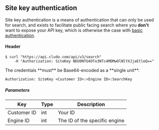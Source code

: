 <h2 id="authentication_siteKey">Site key authentication</h2>

Site key authentication is a means of authentication that can only be used for search, and exists to facilitate public facing search where you <strong>don't</strong> want to expose your API key, which is otherwise the case with [basic authentication](#authentication_basic).

<h4>Header</h4>

```shell
$ curl "https://api.cludo.com/api/v3/search"
    -H "Authorization: SiteKey NDU0NTU4OTo3NTc4MDMwOlNlYXJjaEtleQ=="
```

<aside class="warning">The credentials **must** be Base64-encoded as a **single unit**.</aside>

`Authorization: SiteKey <Customer ID>:<Engine ID>:SearchKey`

<h5>Parameters</h5>

Key | Type | Description
--- | --- | ---
Customer ID | int | Your ID
Engine ID | int | The ID of the specific engine